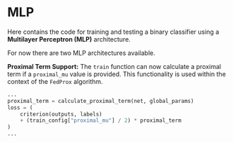 # MLP

Here contains the code for training and testing a binary classifier using a **Multilayer Perceptron (MLP)** architecture.

For now there are two MLP architectures available.

**Proximal Term Support:** The `train` function can now calculate a proximal term if a `proximal_mu` value is provided. This functionality is used within the context of the `FedProx` algorithm.

```py
...
proximal_term = calculate_proximal_term(net, global_params)
loss = (
    criterion(outputs, labels)
    + (train_config["proximal_mu"] / 2) * proximal_term
)
...
```
